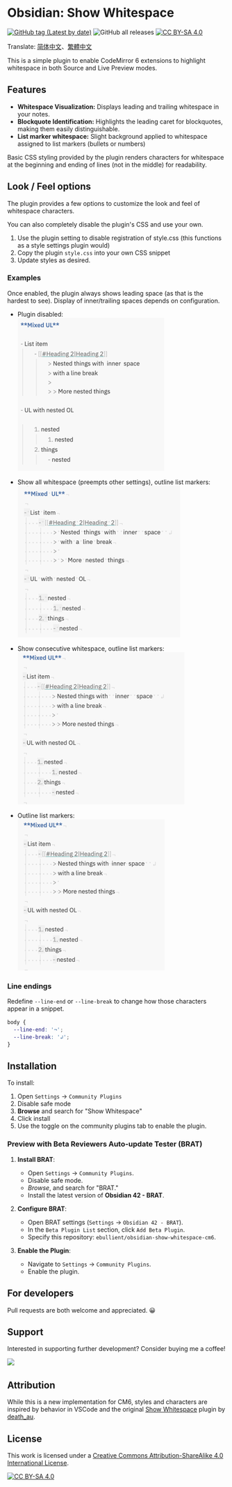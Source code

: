# Obsidian: Show Whitespace

[![GitHub tag (Latest by date)](https://img.shields.io/github/v/tag/ebullient/obsidian-show-whitespace-cm6)](https://github.com/ebullient/obsidian-show-whitespace-cm6/releases) ![GitHub all releases](https://img.shields.io/github/downloads/ebullient/obsidian-show-whitespace-cm6/total?color=success) [![CC BY-SA 4.0][cc-by-sa-shield]][cc-by-sa]

Translate: [简体中文](./README-zh.md)、[繁體中文](./README-zhTW.md)

This is a simple plugin to enable CodeMirror 6 extensions to highlight whitespace in both Source and Live Preview modes.

## Features

- **Whitespace Visualization:** Displays leading and trailing whitespace in your notes.
- **Blockquote Identification:** Highlights the leading caret for blockquotes, making them easily distinguishable.
- **List marker whitespace:** Slight background applied to whitespace assigned to list markers (bullets or numbers)

Basic CSS styling provided by the plugin renders characters for whitespace at the beginning and ending of lines (not in the middle) for readability.

## Look / Feel options

The plugin provides a few options to customize the look and feel of whitespace characters.

You can also completely disable the plugin's CSS and use your own.

1. Use the plugin setting to disable registration of style.css (this functions as a style settings plugin would)
2. Copy the plugin `style.css` into your own CSS snippet
3. Update styles as desired.

### Examples

Once enabled, the plugin always shows leading space (as that is the hardest to see).
Display of inner/trailing spaces depends on configuration.

- Plugin disabled:  
  <img width="337" alt="image" src="./imgs/plugin-disabled.png">

- Show all whitespace (preempts other settings), outline list markers:  
  <img width="374" alt="image" src="./imgs/show-all.png">

- Show consecutive whitespace, outline list markers:  
  <img width="384" alt="image" src="./imgs/show-consecutive.png">

- Outline list markers:  
  <img width="338" alt="image" src="./imgs/outline-list-markers.png">

### Line endings

Redefine `--line-end` or `--line-break` to change how those characters appear in a snippet.

```css
body {
  --line-end: '¬';
  --line-break: '↲';
}
```

## Installation

To install:

1. Open `Settings` -> `Community Plugins`
2. Disable safe mode
3. **Browse** and search for "Show Whitespace"
4. Click install
5. Use the toggle on the community plugins tab to enable the plugin.

### Preview with Beta Reviewers Auto-update Tester (BRAT)

1. **Install BRAT**:

   - Open `Settings` -> `Community Plugins`.
   - Disable safe mode.
   - *Browse*, and search for "BRAT."
   - Install the latest version of **Obsidian 42 - BRAT**.

2. **Configure BRAT**:

   - Open BRAT settings (`Settings` -> `Obsidian 42 - BRAT`).
   - In the `Beta Plugin List` section, click `Add Beta Plugin`.
   - Specify this repository: `ebullient/obsidian-show-whitespace-cm6`.

3. **Enable the Plugin**:

   - Navigate to `Settings` -> `Community Plugins`.
   - Enable the plugin.

## For developers

Pull requests are both welcome and appreciated. 😀

## Support

Interested in supporting further development? Consider buying me a coffee!

[<img src="https://cdn.buymeacoffee.com/buttons/v2/default-blue.png" width="200px"/>](https://www.buymeacoffee.com/ebullient)

## Attribution

While this is a new implementation for CM6, styles and characters are inspired by behavior in VSCode and the original [Show Whitespace](https://github.com/deathau/cm-show-whitespace-obsidian) plugin by [death_au](https://github.com/deathau).

## License

This work is licensed under a [Creative Commons Attribution-ShareAlike 4.0 International License][cc-by-sa].

[![CC BY-SA 4.0](https://licensebuttons.net/l/by-sa/4.0/88x31.png)][cc-by-sa]

[cc-by-sa]: http://creativecommons.org/licenses/by-sa/4.0/
[cc-by-sa-image]: https://licensebuttons.net/l/by-sa/4.0/88x31.png
[cc-by-sa-shield]: https://img.shields.io/badge/License-CC%20BY--SA%204.0-lightgrey.svg
